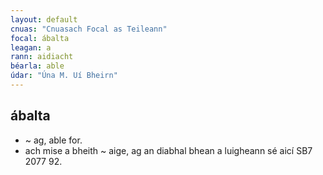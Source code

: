 ```yaml
---
layout: default
cnuas: "Cnuasach Focal as Teileann"
focal: ábalta
leagan: a
rann: aidiacht
béarla: able
údar: "Úna M. Uí Bheirn"
---
```


## ábalta

* ~ ag, able for.
* ach mise a bheith ~ aige, ag an diabhal
bhean a luigheann sé aicí SB7 2077 92.
